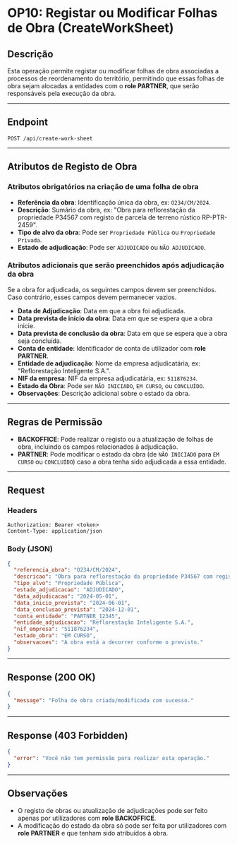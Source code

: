 # OP10: Registar ou Modificar Folhas de Obra (CreateWorkSheet)

## Descrição

Esta operação permite registar ou modificar folhas de obra associadas a processos de reordenamento do território, permitindo que essas folhas de obra sejam alocadas a entidades com o **role PARTNER**, que serão responsáveis pela execução da obra.

---

## Endpoint

```
POST /api/create-work-sheet
```

---

## Atributos de Registo de Obra

### Atributos obrigatórios na criação de uma folha de obra

- **Referência da obra**: Identificação única da obra, ex: `O234/CM/2024`.
- **Descrição**: Sumário da obra, ex: "Obra para reflorestação da propriedade P34567 com registo de parcela de terreno rústico RP-PTR-2459".
- **Tipo de alvo da obra**: Pode ser `Propriedade Pública` ou `Propriedade Privada`.
- **Estado de adjudicação**: Pode ser `ADJUDICADO` ou `NÃO ADJUDICADO`.

### Atributos adicionais que serão preenchidos após adjudicação da obra

Se a obra for adjudicada, os seguintes campos devem ser preenchidos. Caso contrário, esses campos devem permanecer vazios.

- **Data de Adjudicação**: Data em que a obra foi adjudicada.
- **Data prevista de início da obra**: Data em que se espera que a obra inicie.
- **Data prevista de conclusão da obra**: Data em que se espera que a obra seja concluída.
- **Conta de entidade**: Identificador de conta de utilizador com **role PARTNER**.
- **Entidade de adjudicação**: Nome da empresa adjudicatária, ex: "Reflorestação Inteligente S.A.".
- **NIF da empresa**: NIF da empresa adjudicatária, ex: `511876234`.
- **Estado da Obra**: Pode ser `NÃO INICIADO`, `EM CURSO`, ou `CONCLUÍDO`.
- **Observações**: Descrição adicional sobre o estado da obra.

---

## Regras de Permissão

- **BACKOFFICE**: Pode realizar o registo ou a atualização de folhas de obra, incluindo os campos relacionados à adjudicação.
- **PARTNER**: Pode modificar o estado da obra (de `NÃO INICIADO` para `EM CURSO` ou `CONCLUÍDO`) caso a obra tenha sido adjudicada a essa entidade.

---

## Request

### Headers

```http
Authorization: Bearer <token>
Content-Type: application/json
```

### Body (JSON)

```json
{
  "referencia_obra": "O234/CM/2024",
  "descricao": "Obra para reflorestação da propriedade P34567 com registo de parcela de terreno rústico RP-PTR-2459",
  "tipo_alvo": "Propriedade Pública",
  "estado_adjudicacao": "ADJUDICADO",
  "data_adjudicacao": "2024-05-01",
  "data_inicio_prevista": "2024-06-01",
  "data_conclusao_prevista": "2024-12-01",
  "conta_entidade": "PARTNER_12345",
  "entidade_adjudicacao": "Reflorestação Inteligente S.A.",
  "nif_empresa": "511876234",
  "estado_obra": "EM CURSO",
  "observacoes": "A obra está a decorrer conforme o previsto."
}
```

---

## Response (200 OK)

```json
{
  "message": "Folha de obra criada/modificada com sucesso."
}
```

---

## Response (403 Forbidden)

```json
{
  "error": "Você não tem permissão para realizar esta operação."
}
```

---

## Observações

- O registo de obras ou atualização de adjudicações pode ser feito apenas por utilizadores com **role BACKOFFICE**.
- A modificação do estado da obra só pode ser feita por utilizadores com **role PARTNER** e que tenham sido atribuídos à obra.
